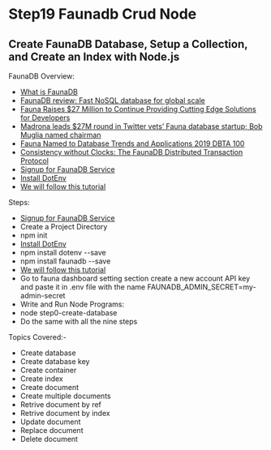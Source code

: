 # Step19 Faunadb Crud Node

## Create FaunaDB Database, Setup a Collection, and Create an Index with Node.js
FaunaDB Overview:
- [What is FaunaDB](https://docs.fauna.com/fauna/current/introduction)
- [FaunaDB review: Fast NoSQL database for global scale](https://www.infoworld.com/article/3489459/faunadb-review-fast-nosql-database-for-global-scale.html)
- [Fauna Raises $27 Million to Continue Providing Cutting Edge Solutions for Developers](https://www.dbta.com/Editorial/News-Flashes/Fauna-Raises-27-Million-to-Continue-Providing-Cutting-Edge-Solutions-for-Developers-141679.aspx)
- [Madrona leads $27M round in Twitter vets’ Fauna database startup; Bob Muglia named chairman](https://www.geekwire.com/2020/madrona-leads-27m-round-twitter-vets-fauna-database-startup-bob-muglia-named-chairman/)
- [Fauna Named to Database Trends and Applications 2019 DBTA 100](https://www.businesswire.com/news/home/20190612005222/en/Fauna-Named-Database-Trends-Applications-2019-DBTA/)
- [Consistency without Clocks: The FaunaDB Distributed Transaction Protocol](https://fauna.com/blog/consistency-without-clocks-faunadb-transaction-protocol)
- [Signup for FaunaDB Service](https://dashboard.fauna.com/accounts/register)
- [Install DotEnv](https://www.npmjs.com/package/dotenv)
- [We will follow this tutorial](https://docs.fauna.com/fauna/current/tutorials/crud)

Steps:
- [Signup for FaunaDB Service](https://dashboard.fauna.com/accounts/register)
- Create a Project Directory
- npm init
- [Install DotEnv](https://www.npmjs.com/package/dotenv)
- npm install dotenv --save
- npm install faunadb --save
- [We will follow this tutorial](https://docs.fauna.com/fauna/current/tutorials/crud)
- Go to fauna dashboard setting section create a new account API key and paste it in .env file with the name FAUNADB_ADMIN_SECRET=my-admin-secret
- Write and Run Node Programs:
- node step0-create-database
- Do the same with all the nine steps

Topics Covered:- 
- Create database
- Create database key
- Create container
- Create index
- Create document
- Create multiple documents
- Retrive document by ref
- Retrive document by index
- Update document
- Replace document
- Delete document
